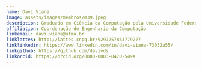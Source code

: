 ```yaml
---
name: Davi Viana
image: assets/images/membros/m39.jpeg
description: Graduado em Ciência da Computação pela Universidade Federal do Amazonas (UFAM), Mestre e Doutor em Informática pelo Programa de Pós-Graduação em Informática da Universidade Federal do Amazonas. Possui curso técnico em informática pela Fundação Nokia de Ensino. Atualmente é Professor Adjunto da Universidade Federal do Maranhão (UFMA). Além disso, é membro permanente do Programa de Pós-Graduação em Ciência da Computação (PPGCC) da UFMA e do Doutorado em Ciência da Computação Associação UFMA/UFPI (DCCMAPI). 
affiliation: Coordenação de Engenharia da Computação
linkemail: davi.viana@ufma.br
linklattes: http://lattes.cnpq.br/9297257833779277
linklinkedin: https://www.linkedin.com/in/davi-viana-73032a55/
linkgithub: https://github.com/davivds
linkorcid: https://orcid.org/0000-0003-0470-549X
---
```



